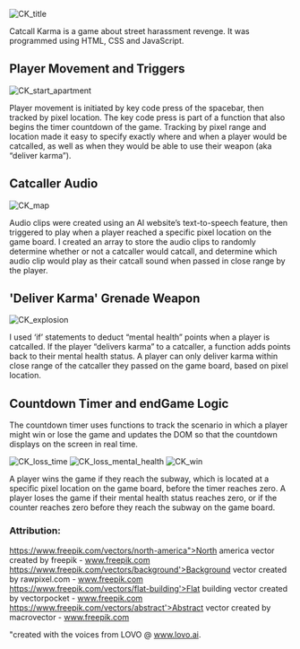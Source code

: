 ![CK_title](https://user-images.githubusercontent.com/2974287/160070860-16a8a86e-9acf-46cb-8d81-286bad957d97.jpeg)

Catcall Karma is a game about street harassment revenge. It was programmed using HTML, CSS and JavaScript.

## Player Movement and Triggers
![CK_start_apartment](https://user-images.githubusercontent.com/2974287/160070901-1152bd90-869c-48f3-b984-930e4933d350.jpeg)

Player movement is initiated by key code press of the spacebar, then tracked by pixel location. The key code press is part of a function that also begins the timer countdown of the game. Tracking by pixel range and location made it easy to specify exactly where and when a player would be catcalled, as well as when they would be able to use their weapon (aka “deliver karma”). 

## Catcaller Audio
![CK_map](https://user-images.githubusercontent.com/2974287/160070952-ce1d892d-07ba-4a5e-adde-c39b1dc54643.jpg)

Audio clips were created using an AI website’s text-to-speech feature, then triggered to play when a player reached a specific pixel location on the game board. I created an array to store the audio clips to randomly determine whether or not a catcaller would catcall, and determine which audio clip would play as their catcall sound when passed in close range by the player. 

## 'Deliver Karma' Grenade Weapon
![CK_explosion](https://user-images.githubusercontent.com/2974287/160070972-6a99b457-e9a7-4810-8200-4a1099cdaded.jpeg)

I used ‘if’ statements to deduct “mental health” points when a player is catcalled. If the player “delivers karma” to a catcaller, a function adds points back to their mental health status. A player can only deliver karma within close range of the catcaller they passed on the game board, based on pixel location.

## Countdown Timer and endGame Logic
The countdown timer uses functions to track the scenario in which a player might win or lose the game and updates the DOM so that the countdown displays on the screen in real time. 

![CK_loss_time](https://user-images.githubusercontent.com/2974287/160070993-db147df7-2a91-4192-8c5d-fb595f7b609f.jpeg)
![CK_loss_mental_health](https://user-images.githubusercontent.com/2974287/160071002-5ce23e1c-5d82-41ac-9ef2-0bd9d3de78f6.jpeg)
![CK_win](https://user-images.githubusercontent.com/2974287/160071011-c1b06d37-f983-40a3-ab18-efb1a80fe324.jpeg)

A player wins the game if they reach the subway, which is located at a specific pixel location on the game board, before the timer reaches zero. A player loses the game if their mental health status reaches zero, or if the counter reaches zero before they reach the subway on the game board.

### Attribution:
https://www.freepik.com/vectors/north-america">North america vector created by freepik - www.freepik.com  
https://www.freepik.com/vectors/background'>Background vector created by rawpixel.com - www.freepik.com    
https://www.freepik.com/vectors/flat-building'>Flat building vector created by vectorpocket - www.freepik.com  
https://www.freepik.com/vectors/abstract'>Abstract vector created by macrovector - www.freepik.com
 
 "created with the voices from LOVO @ www.lovo.ai.

